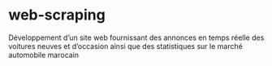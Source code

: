 # web-scraping
Développement d’un site web fournissant des annonces en temps réelle des voitures neuves et d’occasion ainsi que des statistiques sur le marché automobile marocain
